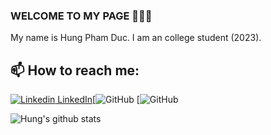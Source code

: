 ### WELCOME TO MY PAGE 👋👋👋
My name is Hung Pham Duc. I am an college student (2023).
## 📫 How to reach me: 

[![Linkedin](https://i.stack.imgur.com/gVE0j.png) LinkedIn](https://www.linkedin.com/in/h%C6%B0ng-ph%E1%BA%A1m-%C4%91%E1%BB%A9c-96193426b/)[![GitHub](https://i.stack.imgur.com/tskMh.png) [![GitHub](https://github.com/hungnts1008)


![Hung's github stats](https://github-readme-stats-git-masterrstaa-rickstaa.vercel.app/api?username=uvipen&show_icons=true&theme=tokyonight&hide=contribs,prs,issues)
